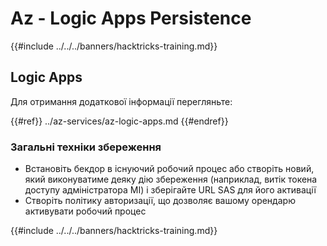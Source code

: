 # Az - Logic Apps Persistence

{{#include ../../../banners/hacktricks-training.md}}

## Logic Apps

Для отримання додаткової інформації перегляньте:

{{#ref}}
../az-services/az-logic-apps.md
{{#endref}}

### Загальні техніки збереження

- Встановіть бекдор в існуючий робочий процес або створіть новий, який виконуватиме деяку дію збереження (наприклад, витік токена доступу адміністратора MI) і зберігайте URL SAS для його активації
- Створіть політику авторизації, що дозволяє вашому орендарю активувати робочий процес

{{#include ../../../banners/hacktricks-training.md}}
